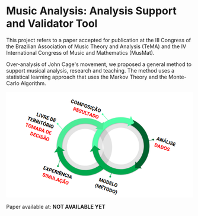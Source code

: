 # Music Analysis: Analysis Support and Validator Tool

This project refers to a paper accepted for publication at the III Congress of the Brazilian Association of Music Theory and Analysis (TeMA) and the IV International Congress of Music and Mathematics (MusMat).

Over-analysis of John Cage's movement, we proposed a general method to support musical analysis, research and teaching.
The method uses a statistical learning approach that uses the Markov Theory and the Monte-Carlo Algorithm.

![comp-process](./comp-anal.png)

Paper available at: **NOT AVAILABLE YET**
